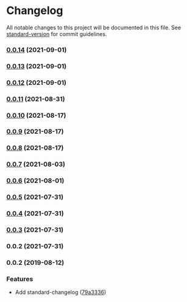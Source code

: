 # Changelog

All notable changes to this project will be documented in this file. See [standard-version](https://github.com/conventional-changelog/standard-version) for commit guidelines.

### [0.0.14](https://github.com/fractional-company/amm-data/compare/v0.0.13...v0.0.14) (2021-09-01)

### [0.0.13](https://github.com/fractional-company/amm-data/compare/v0.0.12...v0.0.13) (2021-09-01)

### [0.0.12](https://github.com/fractional-company/amm-data/compare/v0.0.11...v0.0.12) (2021-09-01)

### [0.0.11](https://github.com/fractional-company/amm-data/compare/v0.0.10...v0.0.11) (2021-08-31)

### [0.0.10](https://github.com/fractional-company/amm-data/compare/v0.0.9...v0.0.10) (2021-08-17)

### [0.0.9](https://github.com/fractional-company/amm-data/compare/v0.0.8...v0.0.9) (2021-08-17)

### [0.0.8](https://github.com/fractional-company/amm-data/compare/v0.0.7...v0.0.8) (2021-08-17)

### [0.0.7](https://github.com/fractional-company/amm-data/compare/v0.0.6...v0.0.7) (2021-08-03)

### [0.0.6](https://github.com/fractional-company/amm-data/compare/v0.0.5...v0.0.6) (2021-08-01)

### [0.0.5](https://github.com/fractional-company/amm-info/compare/v0.0.4...v0.0.5) (2021-07-31)

### [0.0.4](https://github.com/fractional-company/amm-info/compare/v0.0.3...v0.0.4) (2021-07-31)

### [0.0.3](https://github.com/fractional-company/amm-info/compare/v0.0.2...v0.0.3) (2021-07-31)

### 0.0.2 (2021-07-31)

### 0.0.2 (2019-08-12)


### Features

* Add standard-changelog ([79a3336](https://github.com/mitevpi/node-module-template/commit/79a3336))

